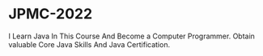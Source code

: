 # JPMC-2022

I Learn Java In This Course And Become a Computer Programmer. Obtain valuable Core Java Skills And Java Certification.
